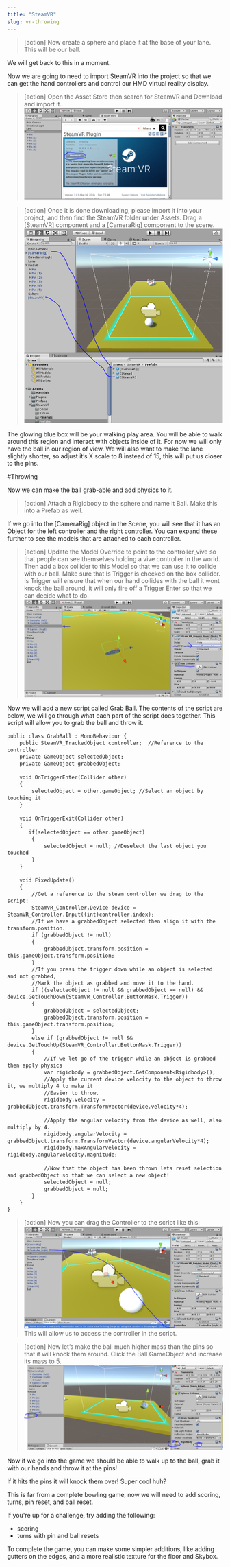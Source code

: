 ```yaml
---
title: "SteamVR"
slug: vr-throwing
---
```


>[action]
>Now create a sphere and place it at the base of your lane. This will be our ball.  

We will get back to this in a moment.

Now we are going to need to import SteamVR into the project so that we can get the hand controllers and control our HMD virtual reality display.

>[action]
>Open the Asset Store then search for SteamVR and Download and import it.
![Download SteamVR](assets/image09.png "Download SteamVR")

<!-- -->

>[action]
>Once it is done downloading, please import it into your project, and then find the SteamVR folder under Assets.  Drag a [SteamVR] component and a [CameraRig] component to the scene.
![Download SteamVR](assets/image10.png "Download SteamVR")

The glowing blue box will be your walking play area.  You will be able to walk around this region and interact with objects inside of it.  For now we will only have the ball in our region of view.  We will also want to make the lane slightly shorter, so adjust it’s X scale to 8 instead of 15, this will put us closer to the pins.  

#Throwing

Now we can make the ball grab-able and add physics to it.

>[action]
>Attach a Rigidbody to the sphere and name it Ball.  Make this into a Prefab as well.

If we go into the [CameraRig] object in the Scene, you will see that it has an Object for the left controller and the right controller.  You can expand these further to see the models that are attached to each controller.

>[action]
>Update the Model Override to point to the controller_vive so that people can see themselves holding a vive controller in the world.  Then add a box collider to this Model so that we can use it to collide with our ball.  Make sure that Is Trigger is checked on the box collider. Is Trigger will ensure that when our hand collides with the ball it wont knock the ball around, it will only fire off a Trigger Enter so that we can decide what to do.
![Hand Collider](assets/image11.png "Hand Collider")

Now we will add a new script called Grab Ball.  The contents of the script are below, we will go through what each part of the script does together.  This script will allow you to grab the ball and throw it.

```
public class GrabBall : MonoBehaviour {
    public SteamVR_TrackedObject controller;  //Reference to the controller
    private GameObject selectedObject;
    private GameObject grabbedObject;

    void OnTriggerEnter(Collider other)
    {
        selectedObject = other.gameObject; //Select an object by touching it
    }

    void OnTriggerExit(Collider other)
    {
       if(selectedObject == other.gameObject)
        {
            selectedObject = null; //Deselect the last object you touched
        }
    }

    void FixedUpdate()
    {
        //Get a reference to the steam controller we drag to the script:
        SteamVR_Controller.Device device = SteamVR_Controller.Input((int)controller.index);
        //If we have a grabbedObject selected then align it with the transform.position.
        if (grabbedObject != null)
        {
            grabbedObject.transform.position = this.gameObject.transform.position;
        }
        //If you press the trigger down while an object is selected and not grabbed,
        //Mark the object as grabbed and move it to the hand.
        if ((selectedObject != null && grabbedObject == null) && device.GetTouchDown(SteamVR_Controller.ButtonMask.Trigger))
        {
            grabbedObject = selectedObject;
            grabbedObject.transform.position = this.gameObject.transform.position;
        }
        else if (grabbedObject != null && device.GetTouchUp(SteamVR_Controller.ButtonMask.Trigger))
        {
            //If we let go of the trigger while an object is grabbed then apply physics
            var rigidbody = grabbedObject.GetComponent<Rigidbody>();
            //Apply the current device velocity to the object to throw it, we multiply 4 to make it
            //Easier to throw.              
            rigidbody.velocity = grabbedObject.transform.TransformVector(device.velocity*4);

            //Apply the angular velocity from the device as well, also multiply by 4.            
            rigidbody.angularVelocity = grabbedObject.transform.TransformVector(device.angularVelocity*4);
            rigidbody.maxAngularVelocity = rigidbody.angularVelocity.magnitude;

            //Now that the object has been thrown lets reset selection and grabbedObject so that we can select a new object!
            selectedObject = null;
            grabbedObject = null;
        }
    }
}
```

>[action]
>Now you can drag the Controller to the script like this:
![Equip Script](assets/image12.png "Equip Script")
This will allow us to access the controller in the script.

<!-- -->

>[action]
Now let’s make the ball much higher mass than the pins so that it will knock them around.
Click the Ball GameObject and increase its mass to 5.
![Increase Mass](assets/image13.png "Increase Mass")

Now if we go into the game we should be able to walk up to the ball, grab it with our hands and throw it at the pins!

If it hits the pins it will knock them over!  Super cool huh?

This is far from a complete bowling game, now we will need to add scoring, turns, pin reset, and ball reset.

If you're up for a challenge, try adding the following:

- scoring
- turns with pin and ball resets

To complete the game, you can make some simpler additions, like adding gutters on the edges, and a more realistic texture for the floor and Skybox.
